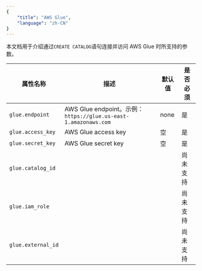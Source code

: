 ```yaml
---
{
    "title": "AWS Glue",
    "language": "zh-CN"
}
---
```


本文档用于介绍通过`CREATE CATALOG`语句连接并访问 AWS Glue 时所支持的参数。

| 属性名称              | 描述                                                          | 默认值  | 是否必须 |
| ----------------- | ----------------------------------------------------------- | ---- | ---- |
| `glue.endpoint`     | AWS Glue endpoint。示例：`https://glue.us-east-1.amazonaws.com` | none | 是    |
| `glue.access_key`  | AWS Glue access key                                         | 空    | 是    |
| `glue.secret_key`  | AWS Glue secret key                                         | 空    | 是    |
| `glue.catalog_id`  |                                                             |      | 尚未支持 |
| `glue.iam_role`    |                                                             |      | 尚未支持 |
| `glue.external_id` |                                                             |      | 尚未支持 |

